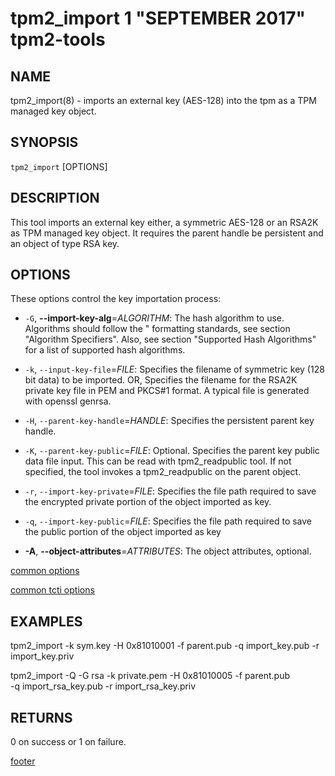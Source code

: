 tpm2_import 1 "SEPTEMBER 2017" tpm2-tools
==================================================

NAME
----

tpm2_import(8) - imports an external key (AES-128) into the tpm as a TPM managed key object.

SYNOPSIS
--------

`tpm2_import` [OPTIONS]

DESCRIPTION
-----------
This tool imports an external key either, a symmetric AES-128 or an RSA2K as TPM managed key object.
It requires the parent handle be persistent and an object of type RSA key.

OPTIONS
-------

These options control the key importation process:

  * `-G`, **--import-key-alg**=_ALGORITHM_:
    The hash algorithm to use. Algorithms should follow the
    " formatting standards, see section "Algorithm Specifiers".
    Also, see section "Supported Hash Algorithms" for a list of supported
    hash algorithms.

  * `-k`, `--input-key-file`=_FILE_:
    Specifies the filename of symmetric key (128 bit data) to be imported. OR,
    Specifies the filename for the RSA2K private key file in PEM and PKCS#1
    format. A typical file is generated with openssl genrsa.

  * `-H`, `--parent-key-handle`=_HANDLE_:
    Specifies the persistent parent key handle.

  * `-K`, `--parent-key-public`=_FILE_:
    Optional. Specifies the parent key public data file input. This can be read with
    tpm2_readpublic tool. If not specified, the tool invokes a tpm2_readpublic on the parent
    object.

  * `-r`, `--import-key-private`=_FILE_:
    Specifies the file path required to save the encrypted private portion of
    the object imported as key.

  * `-q`, `--import-key-public`=_FILE_:
    Specifies the file path required to save the public portion of the object imported as key

  * **-A**, **--object-attributes**=_ATTRIBUTES_:
    The object attributes, optional.

[common options](common/options.md)

[common tcti options](common/tcti.md)

EXAMPLES
--------

tpm2_import -k sym.key -H 0x81010001 -f parent.pub -q import_key.pub -r import_key.priv

tpm2_import -Q -G rsa -k private.pem -H 0x81010005 -f parent.pub \
-q import_rsa_key.pub -r import_rsa_key.priv

RETURNS
-------
0 on success or 1 on failure.

[footer](common/footer.md)
